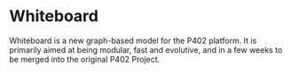 # Whiteboard
Whiteboard is a new graph-based model for the P402 platform. 
It is primarily aimed at being modular, fast and evolutive, and in a few weeks
to be merged into the original P402 Project.

